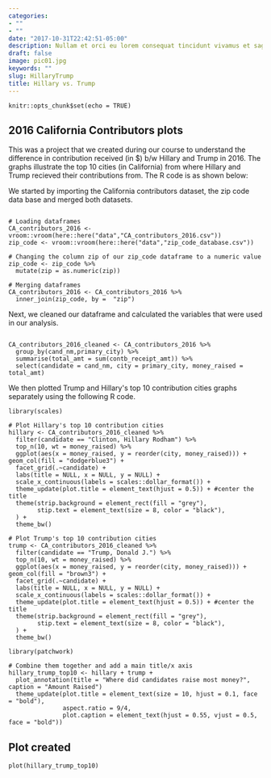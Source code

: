 ```yaml
---
categories:
- ""
- ""
date: "2017-10-31T22:42:51-05:00"
description: Nullam et orci eu lorem consequat tincidunt vivamus et sagittis magna sed nunc rhoncus condimentum sem. In efficitur ligula tate urna. Maecenas massa sed magna lacinia magna pellentesque lorem ipsum dolor. Nullam et orci eu lorem consequat tincidunt. Vivamus et sagittis tempus.
draft: false
image: pic01.jpg
keywords: ""
slug: HillaryTrump
title: Hillary vs. Trump
---
```


```{r setup, include=FALSE}
knitr::opts_chunk$set(echo = TRUE)
```

## 2016 California Contributors plots

This was a project that we created during our course to understand the difference in contribution received (in $) b/w Hillary and Trump in 2016. The graphs illustrate the top 10 cities (in California) from where Hillary and Trump recieved their contributions from. The R code is as shown below: 

We started by importing the California contributors dataset, the zip code data base and merged both datasets.

```{r, load_CA_data, warnings= FALSE, message=FALSE}

# Loading dataframes
CA_contributors_2016 <- vroom::vroom(here::here("data","CA_contributors_2016.csv"))
zip_code <- vroom::vroom(here::here("data","zip_code_database.csv"))

# Changing the column zip of our zip_code dataframe to a numeric value
zip_code <- zip_code %>% 
  mutate(zip = as.numeric(zip))

# Merging dataframes
CA_contributors_2016 <- CA_contributors_2016 %>% 
  inner_join(zip_code, by =  "zip")
```

Next, we cleaned our dataframe and calculated the variables that were used in our analysis.

```{r, clean_data}

CA_contributors_2016_cleaned <- CA_contributors_2016 %>%
  group_by(cand_nm,primary_city) %>% 
  summarise(total_amt = sum(contb_receipt_amt)) %>% 
  select(candidate = cand_nm, city = primary_city, money_raised = total_amt)

```

We then plotted Trump and Hillary's top 10 contribution cities graphs separately using the following R code.

```{r, hillary_trump_top10}
library(scales)

# Plot Hillary's top 10 contribution cities
hillary <- CA_contributors_2016_cleaned %>%
  filter(candidate == "Clinton, Hillary Rodham") %>%
  top_n(10, wt = money_raised) %>% 
  ggplot(aes(x = money_raised, y = reorder(city, money_raised))) + geom_col(fill = "dodgerblue3") +   
  facet_grid(.~candidate) +
  labs(title = NULL, x = NULL, y = NULL) +
  scale_x_continuous(labels = scales::dollar_format()) + 
  theme_update(plot.title = element_text(hjust = 0.5)) + #center the title
  theme(strip.background = element_rect(fill = "grey"), 
        stip.text = element_text(size = 8, color = "black"),
  ) + 
  theme_bw()

# Plot Trump's top 10 contribution cities
trump <- CA_contributors_2016_cleaned %>%
  filter(candidate == "Trump, Donald J.") %>%
  top_n(10, wt = money_raised) %>% 
  ggplot(aes(x = money_raised, y = reorder(city, money_raised))) + geom_col(fill = "brown3") +   
  facet_grid(.~candidate) +
  labs(title = NULL, x = NULL, y = NULL) +
  scale_x_continuous(labels = scales::dollar_format()) + 
  theme_update(plot.title = element_text(hjust = 0.5)) + #center the title
  theme(strip.background = element_rect(fill = "grey"), 
        stip.text = element_text(size = 8, color = "black"),
  ) + 
  theme_bw()

library(patchwork)

# Combine them together and add a main title/x axis
hillary_trump_top10 <- hillary + trump +
  plot_annotation(title = "Where did candidates raise most money?", caption = "Amount Raised") 
  theme_update(plot.title = element_text(size = 10, hjust = 0.1, face = "bold"),
               aspect.ratio = 9/4,
               plot.caption = element_text(hjust = 0.55, vjust = 0.5, face = "bold"))

```  

## Plot created

```{r hillary_trump_top10 , echo=FALSE}
plot(hillary_trump_top10)
```